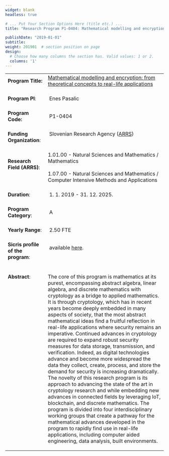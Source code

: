 ```yaml
---
widget: blank
headless: true

# ... Put Your Section Options Here (title etc.) ...
title: "Research Program P1-0404: Mathematical modelling and encryption: from theoretical concepts to real-life applications"

publishDate: "2019-01-01"
subtitle: 
weight: 201901  # section position on page
design:
  # Choose how many columns the section has. Valid values: 1 or 2.
  columns: '1'
---
```


<table 5px="" border="0" cellpadding="2" cellspacing="2" padding:="" valign="top">
	<tbody>
		<tr>
			<td 5px="" padding:="" style="width: 117px;"><strong>Program Title:</strong><br />
			&nbsp;</td>
			<td style="width: 552px;"><a href="http://p1-0404.iam.upr.si/en/about">Mathematical modelling and encryption: from theoretical concepts to real-life applications</a><br />
			&nbsp;</td>
		</tr>
		<tr>
			<td style="width: 117px;"><strong>Program PI</strong>:<br />
			&nbsp;</td>
			<td style="width: 552px;">&nbsp;Enes Pasalic<br />
			&nbsp;</td>
		</tr>
		<tr>
			<td style="width: 117px;"><strong>Program Code:</strong><br />
			&nbsp;</td>
			<td style="width: 552px;">&nbsp;P1-0404<br />
			&nbsp;</td>
		</tr>
		<tr>
			<td style="width: 117px;"><strong>Funding Organization</strong>:<br />
			&nbsp;</td>
			<td style="width: 552px;">&nbsp;Slovenian Research Agency (<a href="http://www.arrs.gov.si/sl/" target="_blank">ARRS</a>)<br />
			<br />
			&nbsp;</td>
		</tr>
		<tr>
			<td style="width: 117px;"><strong>Research Field (ARRS)</strong>:<br />
			<br />
			&nbsp;</td>
			<td style="width: 552px;">1.01.00 - Natural Sciences and Mathematics / Mathematics<br />
			<br />
			1.07.00 - Natural Sciences and Mathematics / Computer Intensive Methods and Applications<br />
			&nbsp;</td>
		</tr>
		<tr>
			<td style="width: 117px;"><strong>Duration</strong>:&nbsp;<br />
			&nbsp;</td>
			<td style="width: 552px;">&nbsp;1. 1. 2019 - 31. 12. 2025.<br />
			&nbsp;</td>
		</tr>
		<tr>
			<td style="width: 117px;"><strong>Program Category</strong>:<br />
			&nbsp;</td>
			<td style="width: 552px;">&nbsp;A<br />
			&nbsp;</td>
		</tr>
		<tr>
			<td style="width: 117px;"><strong>Yearly Range</strong>:<br />
			&nbsp;</td>
			<td style="width: 552px;">&nbsp;2.50 FTE<br />
			&nbsp;</td>
		</tr>
		<tr>
			<td style="width: 117px;"><strong>Sicris profile of the program</strong>:<br />
			&nbsp;</td>
			<td style="width: 552px;">&nbsp;available&nbsp;<a href="http://www.sicris.si/search/prg.aspx?lang=eng&amp;id=17625&amp;opt=1">here</a>.<br />
			<br />
			&nbsp;</td>
		</tr>
		<tr>
			<td style="width: 117px;" valign="top">
			<p><strong>Abstract</strong>:</p>
			</td>
			<td style="width: 552px;">
			<p>The core of this program is mathematics at its purest, encompassing abstract algebra, linear algebra, and discrete mathematics with cryptology as a bridge to applied mathematics. It is through cryptology, which has in recent years become deeply embedded in many aspects of society, that the most abstract mathematical ideas find a fruitful reflection in real-life applications where security remains an imperative. Continued advances in cryptology are required to expand robust security measures for data storage, transmission, and verification. Indeed, as digital technologies advance and become more widespread the data they collect, create, process, and store the demand for security is increasing dramatically. The novelty of this research program is its approach to advancing the state of the art in cryptology research and while embedding new advances in connected fields by leveraging IoT, blockchain, and discrete mathematics. The program is divided into four interdisciplinary working groups that create a pathway for the mathematical advances developed in the program to rapidly find use in real-life applications, including computer aided engineering, data analysis, built environments.</p>
			</td>
		</tr>
	</tbody>
</table>

<p>&nbsp;</p>
